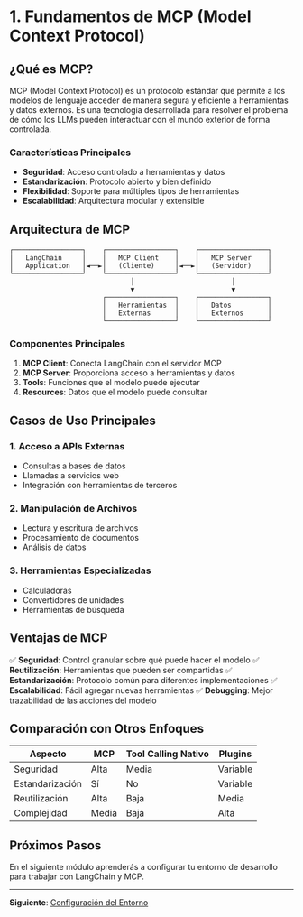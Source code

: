 # 1. Fundamentos de MCP (Model Context Protocol)

## ¿Qué es MCP?

MCP (Model Context Protocol) es un protocolo estándar que permite a los modelos de lenguaje acceder de manera segura y eficiente a herramientas y datos externos. Es una tecnología desarrollada para resolver el problema de cómo los LLMs pueden interactuar con el mundo exterior de forma controlada.

### Características Principales

- **Seguridad**: Acceso controlado a herramientas y datos
- **Estandarización**: Protocolo abierto y bien definido
- **Flexibilidad**: Soporte para múltiples tipos de herramientas
- **Escalabilidad**: Arquitectura modular y extensible

## Arquitectura de MCP

```
┌─────────────────┐    ┌─────────────────┐    ┌─────────────────┐
│   LangChain     │    │   MCP Client    │    │   MCP Server    │
│   Application   │◄──►│   (Cliente)     │◄──►│   (Servidor)    │
└─────────────────┘    └─────────────────┘    └─────────────────┘
                              │                        │
                              ▼                        ▼
                       ┌─────────────────┐    ┌─────────────────┐
                       │   Herramientas  │    │   Datos         │
                       │   Externas      │    │   Externos      │
                       └─────────────────┘    └─────────────────┘
```

### Componentes Principales

1. **MCP Client**: Conecta LangChain con el servidor MCP
2. **MCP Server**: Proporciona acceso a herramientas y datos
3. **Tools**: Funciones que el modelo puede ejecutar
4. **Resources**: Datos que el modelo puede consultar

## Casos de Uso Principales

### 1. Acceso a APIs Externas
- Consultas a bases de datos
- Llamadas a servicios web
- Integración con herramientas de terceros

### 2. Manipulación de Archivos
- Lectura y escritura de archivos
- Procesamiento de documentos
- Análisis de datos

### 3. Herramientas Especializadas
- Calculadoras
- Convertidores de unidades
- Herramientas de búsqueda

## Ventajas de MCP

✅ **Seguridad**: Control granular sobre qué puede hacer el modelo
✅ **Reutilización**: Herramientas que pueden ser compartidas
✅ **Estandarización**: Protocolo común para diferentes implementaciones
✅ **Escalabilidad**: Fácil agregar nuevas herramientas
✅ **Debugging**: Mejor trazabilidad de las acciones del modelo

## Comparación con Otros Enfoques

| Aspecto | MCP | Tool Calling Nativo | Plugins |
|---------|-----|-------------------|---------|
| Seguridad | Alta | Media | Variable |
| Estandarización | Sí | No | Variable |
| Reutilización | Alta | Baja | Media |
| Complejidad | Media | Baja | Alta |

## Próximos Pasos

En el siguiente módulo aprenderás a configurar tu entorno de desarrollo para trabajar con LangChain y MCP.

---

**Siguiente**: [Configuración del Entorno](../02-configuracion-entorno/) 